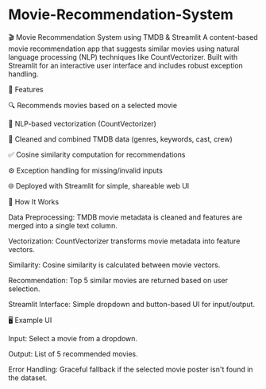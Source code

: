 # Movie-Recommendation-System
🎬 Movie Recommendation System using TMDB & Streamlit
A content-based movie recommendation app that suggests similar movies using natural language processing (NLP) techniques like CountVectorizer. Built with Streamlit for an interactive user interface and includes robust exception handling.



📌 Features




🔍 Recommends movies based on a selected movie

🧠 NLP-based vectorization (CountVectorizer)

💬 Cleaned and combined TMDB data (genres, keywords, cast, crew)

✅ Cosine similarity computation for recommendations

⚙️ Exception handling for missing/invalid inputs

🌐 Deployed with Streamlit for simple, shareable web UI




🧠 How It Works




Data Preprocessing: TMDB movie metadata is cleaned and features are merged into a single text column.

Vectorization: CountVectorizer transforms movie metadata into feature vectors.

Similarity: Cosine similarity is calculated between movie vectors.

Recommendation: Top 5 similar movies are returned based on user selection.

Streamlit Interface: Simple dropdown and button-based UI for input/output.




🖥️ Example UI




Input: Select a movie from a dropdown.

Output: List of 5 recommended movies.

Error Handling: Graceful fallback if the selected movie poster isn't found in the dataset.



